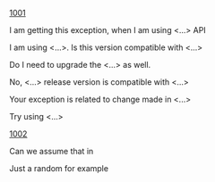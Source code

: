 
[1001](https://stackoverflow.com/questions/48856009/is-spring-data-mongodb-1-10-7-is-compatible-with-mongo-v3-6-0)

I am getting this exception, when I am using <...> API

I am using <...>. Is this version compatible with <...>

Do I need to upgrade the <...> as well.

No, <...> release version is compatible with <...>

Your exception is related to change made in <...>

Try using <...>

[1002](https://bitcoin.stackexchange.com/questions/25549/can-we-assume-that-the-ordering-of-vout-matches-n-index-in-json-rpc?rq=1)

Can we assume that <the ordering of vout matches n index> in <json rpc>

Just a random <transaction> for example
